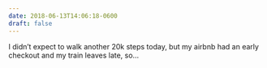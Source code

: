 ```yaml
---
date: 2018-06-13T14:06:18-0600
draft: false
---
```




I didn’t expect to walk another 20k steps today, but my airbnb had an early checkout and my train leaves late, so…



